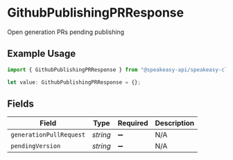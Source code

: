 # GithubPublishingPRResponse

Open generation PRs pending publishing

## Example Usage

```typescript
import { GithubPublishingPRResponse } from "@speakeasy-api/speakeasy-client-sdk-typescript/sdk/models/shared";

let value: GithubPublishingPRResponse = {};
```

## Fields

| Field                   | Type                    | Required                | Description             |
| ----------------------- | ----------------------- | ----------------------- | ----------------------- |
| `generationPullRequest` | *string*                | :heavy_minus_sign:      | N/A                     |
| `pendingVersion`        | *string*                | :heavy_minus_sign:      | N/A                     |
